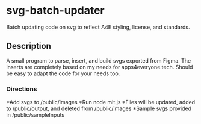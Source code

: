 # svg-batch-updater
Batch updating code on svg to reflect A4E styling, license, and standards.

## Description
A small program to parse, insert, and build svgs exported from Figma.  The inserts are completely based on my needs for apps4everyone.tech.  Should be easy to adapt the code for your needs too.

### Directions
  *Add svgs to /public/images
  *Run node mit.js
  *Files will be updated, added to /public/output, and deleted from /public/images
  *Sample svgs provided in /public/sampleInputs 
